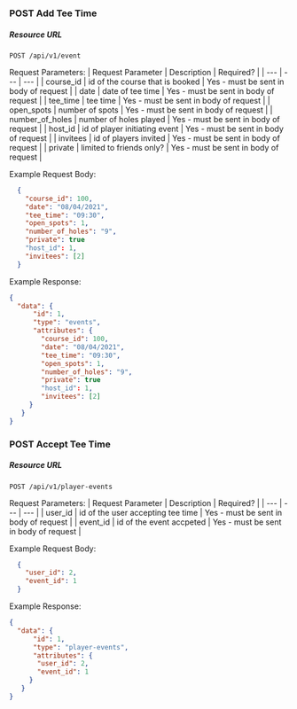 ### POST Add Tee Time
##### Resource URL
```
POST /api/v1/event
```
Request Parameters:
| Request Parameter | Description | Required? |
| --- | --- | --- |
| course_id | id of the course that is booked | Yes - must be sent in body of request |
| date | date of tee time | Yes - must be sent in body of request |
| tee_time | tee time | Yes - must be sent in body of request |
| open_spots | number of spots | Yes - must be sent in body of request |
| number_of_holes | number of holes played | Yes - must be sent in body of request |
| host_id | id of player initiating event | Yes - must be sent in body of request |
| invitees | id of players invited | Yes - must be sent in body of request |
| private | limited to friends only? | Yes - must be sent in body of request |

Example Request Body:
```json
  {
    "course_id": 100,
    "date": "08/04/2021",
    "tee_time": "09:30",
    "open_spots": 1,
    "number_of_holes": "9",
    "private": true
    "host_id": 1,
    "invitees": [2]
  }
```

Example Response:    
```json
{
  "data": {
      "id": 1,
      "type": "events",
      "attributes": {
        "course_id": 100,
        "date": "08/04/2021",
        "tee_time": "09:30",
        "open_spots": 1,
        "number_of_holes": "9",
        "private": true
        "host_id": 1,
        "invitees": [2]
     }
   }
}
```

### POST Accept Tee Time
##### Resource URL
```
POST /api/v1/player-events
```
Request Parameters:
| Request Parameter | Description | Required? |
| --- | --- | --- |
| user_id | id of the user accepting tee time | Yes - must be sent in body of request |
| event_id | id of the event accpeted | Yes - must be sent in body of request |

Example Request Body:
```json
  {
    "user_id": 2,
    "event_id": 1
  }
```

Example Response:    
```json
{
  "data": {
      "id": 1,
      "type": "player-events",
      "attributes": {
       "user_id": 2,
       "event_id": 1
     }
   }
}
```

